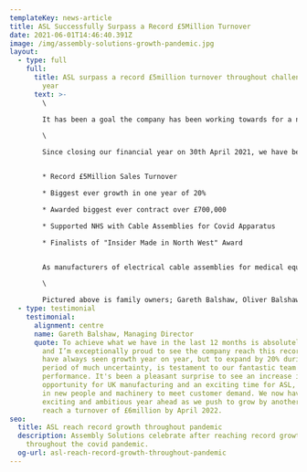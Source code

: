 ```yaml
---
templateKey: news-article
title: ASL Successfully Surpass a Record £5Million Turnover
date: 2021-06-01T14:46:40.391Z
image: /img/assembly-solutions-growth-pandemic.jpg
layout:
  - type: full
    full:
      title: ASL surpass a record £5million turnover throughout challenging financial
        year
      text: >-
        \

        It has been a goal the company has been working towards for a number of years now, so it is with great pride that we share a record milestone of surpassing £5million turnover in our financial year 2020-21.\

        \

        Since closing our financial year on 30th April 2021, we have been celebrating the record year which was made up of a number of highlights;


        * Record £5Million Sales Turnover

        * Biggest ever growth in one year of 20%

        * Awarded biggest ever contract over £700,000

        * Supported NHS with Cable Assemblies for Covid Apparatus

        * Finalists of "Insider Made in North West" Award


        As manufacturers of electrical cable assemblies for medical equipment, we have been busier than ever and proud to be supporting the Medical sector with cable assemblies for Covid testing equipment and other medical equipment including Hospital beds and Ventilation applications.\

        \

        Pictured above is family owners; Gareth Balshaw, Oliver Balshaw and Sophie Balshaw who are thrilled to see such significant growth within their first year of ownership, after the company was passed down by their Father Graham Balshaw in early 2020.
  - type: testimonial
    testimonial:
      alignment: centre
      name: Gareth Balshaw, Managing Director
      quote: To achieve what we have in the last 12 months is absolutely incredible,
        and I’m exceptionally proud to see the company reach this record. We
        have always seen growth year on year, but to expand by 20% during a
        period of much uncertainty, is testament to our fantastic team and their
        performance. It's been a pleasant surprise to see an increase in
        opportunity for UK manufacturing and an exciting time for ASL, investing
        in new people and machinery to meet customer demand. We now have a very
        exciting and ambitious year ahead as we push to grow by another 20% and
        reach a turnover of £6million by April 2022.
seo:
  title: ASL reach record growth throughout pandemic
  description: Assembly Solutions celebrate after reaching record growth in sales
    throughout the covid pandemic.
  og-url: asl-reach-record-growth-throughout-pandemic
---
```

